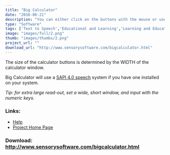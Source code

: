 ```yaml
---
title: "Big Calculator"
date: "2016-06-21"
description: "You can either click on the buttons with the mouse or use the numeric keypad to perform calculations."
type: "Software"
tags: ['Text to Speech','Educational and Learning','Learning and Education','General Tools' ]
image: "images/full/2.png"
thumb: "images/thumbs/2.png"
project_url: ""
download_url: "http://www.sensorysoftware.com/bigcalculator.html"
---
```

The size of the calculator buttons is determined by the WIDTH of the calculator window.  
  
 Big Calculator will use a <a href="">SAPI 4.0 speech</a> system if you have one installed on your system.

_Tip: for extra large read-out, set a wide, short window, and input with the numeric keys._

### Links:
- <a href="http://www.oatsoft.org/Software/big-calculator/help">Help</a>
- <a href="http://www.sensorysoftware.com/bigcalculator.html">Project Home Page</a>

### Download: http://www.sensorysoftware.com/bigcalculator.html 